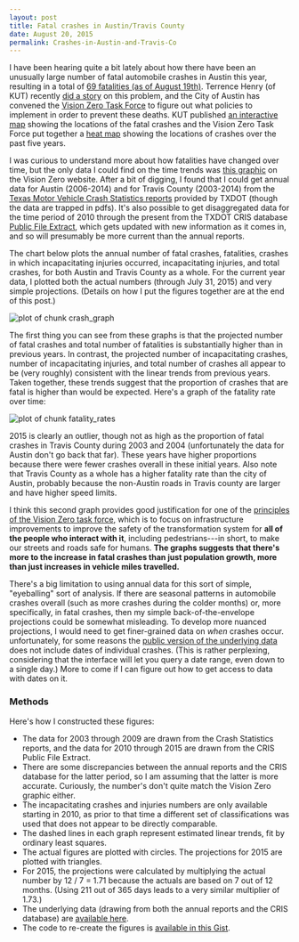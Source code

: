 ```yaml
---
layout: post
title: Fatal crashes in Austin/Travis County
date: August 20, 2015
permalink: Crashes-in-Austin-and-Travis-Co
---
```


I have been hearing quite a bit lately about how there have been an unusually large number of fatal automobile crashes in Austin this year, resulting in a total of [69 fatalities (as of August 19th)](http://kxan.com/2015/08/19/southbound-i-35-closed-at-airport-blvd-after-fatal-crash/). Terrence Henry (of KUT) recently [did a story](http://kut.org/post/what-can-austin-do-stop-road-deaths) on this problem, and the City of Austin has convened the [Vision Zero Task Force](http://austintexas.gov/department/vision-zero-task-force) to figure out what policies to implement in order to prevent these deaths. KUT published [an interactive map](http://kut.org/post/map-austins-traffic-fatalities-so-far-2015) showing the locations of the fatal crashes and the Vision Zero Task Force put together a [heat map](http://austintexas.gov/sites/default/files/files/Imagine_Austin/VisionZero/CRASHES_allmodes_revised8_6_15.pdf) showing the locations of crashes over the past five years.

I was curious to understand more about how fatalities have changed over time, but the only data I could find on the time trends was [this graphic](http://austintexas.gov/sites/default/files/images/ImagineAustin/VisionZero/67_deaths_081115.png) on the Vision Zero website. After a bit of digging, I found that I could get annual data for Austin (2006-2014) and for Travis County (2003-2014) from the [Texas Motor Vehicle Crash Statistics reports](http://www.txdot.gov/government/enforcement/annual-summary.html) provided by TXDOT (though the data are trapped in pdfs). It's also possible to get disaggregated data for the time period of 2010 through the present from the TXDOT CRIS database [Public File Extract](http://www.txdot.gov/government/enforcement/data-access.html), which gets updated with new information as it comes in, and so will presumably be more current than the annual reports. 

The chart below plots the annual number of fatal crashes, fatalities, crashes in which incapacitating injuries occurred, incapacitating injuries, and total crashes, for both Austin and Travis County as a whole. For the current year data, I plotted both the actual numbers (through July 31, 2015) and very simple projections. (Details on how I put the figures together are at the end of this post.)

![plot of chunk crash_graph]({{site.url}}/figure/2015-08-20-Crashes-in-Austin-and-Travis-Co/crash_graph-1.png) 

The first thing you can see from these graphs is that the projected number of fatal crashes and total number of fatalities is substantially higher than in previous years. In contrast, the projected number of incapacitating crashes, number of incapacitating injuries, and total number of crashes all appear to be (very roughly) consistent with the linear trends from previous years. Taken together, these trends suggest that the proportion of crashes that are fatal is higher than would be expected. Here's a graph of the fatality rate over time:

![plot of chunk fatality_rates]({{site.url}}/figure/2015-08-20-Crashes-in-Austin-and-Travis-Co/fatality_rates-1.png) 

2015 is clearly an outlier, though not as high as the proportion of fatal crashes in Travis County during 2003 and 2004 (unfortunately the data for Austin don't go back that far). These years have higher proportions because there were fewer crashes overall in these initial years. Also note that Travis County as a whole has a higher fatality rate than the city of Austin, probably because the non-Austin roads in Travis county are larger and have higher speed limits.

I think this second graph provides good justification for one of the [principles of the Vision Zero task force](http://austintexas.gov/department/vision-zero-task-force), which is to focus on infrastructure improvements to improve the safety of the transformation system for __all of the people who interact with it__, including pedestrians---in short, to make our streets and roads safe for humans. __The graphs suggests that there's more to the increase in fatal crashes than just population growth, more than just increases in vehicle miles travelled.__

There's a big limitation to using annual data for this sort of simple, "eyeballing" sort of analysis. If there are seasonal patterns in automobile crashes overall (such as more crashes during the colder months) or, more specifically, in fatal crashes, then my simple back-of-the-envelope projections could be somewhat misleading. To develop more nuanced projections, I would need to get finer-grained data on _when_ crashes occur. unfortunately, for some reasons the [public version of the underlying data](http://www.txdot.gov/government/enforcement/data-access.html) does not include dates of individual crashes. (This is rather perplexing, considering that the interface will let you query a date range, even down to a single day.) More to come if I can figure out how to get access to data with dates on it.

### Methods

Here's how I constructed these figures:

* The data for 2003 through 2009 are drawn from the Crash Statistics reports, and the data for 2010 through 2015 are drawn from the CRIS Public File Extract. 
* There are some discrepancies between the annual reports and the CRIS database for the latter period, so I am assuming that the latter is more accurate. Curiously, the number's don't quite match the Vision Zero graphic either.
* The incapacitating crashes and injuries numbers are only available starting in 2010, as prior to that time a different set of classifications was used that does not appear to be directly comparable.
* The dashed lines in each graph represent estimated linear trends, fit by ordinary least squares. 
* The actual figures are plotted with circles. The projections for 2015 are plotted with triangles.
* For 2015, the projections were calculated by multiplying the actual number by 12 / 7 = 1.71 because the actuals are based on 7 out of 12 months. (Using 211 out of 365 days leads to a very similar multiplier of 1.73.)
* The underlying data (drawing from both the annual reports and the CRIS database) are [available here]({{site.url}}/data/Yearly_crash_data_Austin_and_Travis_County.csv). 
* The code to re-create the figures is [available in this Gist](https://gist.github.com/577ff8159bc0b0a58e61.git).
